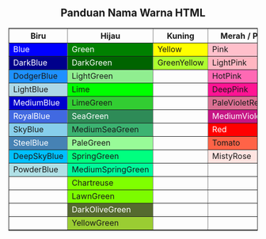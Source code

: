 <!DOCTYPE html>
<html>
<head>
    <meta charset="UTF-8">
    <title>Tabel Nama Warna HTML</title>
</head>
<body>
    <h2 align="center">Panduan Nama Warna HTML</h2>
    <table border="1" cellspacing="2" cellpadding="8" align="center">
        <tr>
            <th>Biru</th>
            <th>Hijau</th>
            <th>Kuning</th>
            <th>Merah / Pink</th>
            <th>Ungu</th>
            <th>Cyan</th>
        </tr>
        <tr>
            <td bgcolor="Blue" style="color:white">Blue</td>
            <td bgcolor="Green" style="color:white">Green</td>
            <td bgcolor="Yellow">Yellow</td>
            <td bgcolor="Pink">Pink</td>
            <td bgcolor="Purple" style="color:white">Purple</td>
            <td bgcolor="Cyan">Cyan</td>
        </tr>
        <tr>
            <td bgcolor="DarkBlue" style="color:white">DarkBlue</td>
            <td bgcolor="DarkGreen" style="color:white">DarkGreen</td>
            <td bgcolor="GreenYellow">GreenYellow</td>
            <td bgcolor="LightPink">LightPink</td>
            <td bgcolor="MediumPurple">MediumPurple</td>
            <td bgcolor="Aqua">Aqua</td>
        </tr>
        <tr>
            <td bgcolor="DodgerBlue">DodgerBlue</td>
            <td bgcolor="LightGreen">LightGreen</td>
            <td></td>
            <td bgcolor="HotPink">HotPink</td>
            <td bgcolor="BlueViolet" style="color:white">BlueViolet</td>
            <td bgcolor="Aquamarine">Aquamarine</td>
        </tr>
        <tr>
            <td bgcolor="LightBlue">LightBlue</td>
            <td bgcolor="Lime">Lime</td>
            <td></td>
            <td bgcolor="DeepPink">DeepPink</td>
            <td bgcolor="DarkViolet" style="color:white">DarkViolet</td>
            <td bgcolor="Turquoise">Turquoise</td>
        </tr>
        <tr>
            <td bgcolor="MediumBlue" style="color:white">MediumBlue</td>
            <td bgcolor="LimeGreen">LimeGreen</td>
            <td></td>
            <td bgcolor="PaleVioletRed">PaleVioletRed</td>
            <td bgcolor="RebeccaPurple" style="color:white">RebeccaPurple</td>
            <td bgcolor="LightCyan">LightCyan</td>
        </tr>
        <tr>
            <td bgcolor="RoyalBlue" style="color:white">RoyalBlue</td>
            <td bgcolor="SeaGreen" style="color:white">SeaGreen</td>
            <td></td>
            <td bgcolor="MediumVioletRed" style="color:white">MediumVioletRed</td>
            <td bgcolor="SlateBlue" style="color:white">SlateBlue</td>
            <td bgcolor="DarkCyan" style="color:white">DarkCyan</td>
        </tr>
        <tr>
            <td bgcolor="SkyBlue">SkyBlue</td>
            <td bgcolor="MediumSeaGreen">MediumSeaGreen</td>
            <td></td>
            <td bgcolor="Red" style="color:white">Red</td>
            <td bgcolor="DarkOrchid" style="color:white">DarkOrchid</td>
            <td bgcolor="MediumTurquoise">MediumTurquoise</td>
        </tr>
        <tr>
            <td bgcolor="SteelBlue" style="color:white">SteelBlue</td>
            <td bgcolor="PaleGreen">PaleGreen</td>
            <td></td>
            <td bgcolor="Tomato">Tomato</td>
            <td bgcolor="Orchid">Orchid</td>
            <td bgcolor="DarkTurquoise">DarkTurquoise</td>
        </tr>
        <tr>
            <td bgcolor="DeepSkyBlue">DeepSkyBlue</td>
            <td bgcolor="SpringGreen">SpringGreen</td>
            <td></td>
            <td bgcolor="MistyRose">MistyRose</td>
            <td bgcolor="MediumOrchid">MediumOrchid</td>
            <td bgcolor="PaleTurquoise">PaleTurquoise</td>
        </tr>
        <tr>
            <td bgcolor="PowderBlue">PowderBlue</td>
            <td bgcolor="MediumSpringGreen">MediumSpringGreen</td>
            <td></td>
            <td></td>
            <td bgcolor="Violet">Violet</td>
            <td bgcolor="LightSeaGreen">LightSeaGreen</td>
        </tr>
        <tr>
            <td></td>
            <td bgcolor="Chartreuse">Chartreuse</td>
            <td></td>
            <td></td>
            <td bgcolor="Thistle">Thistle</td>
            <td bgcolor="MediumAquaMarine">MediumAquaMarine</td>
        </tr>
        <tr>
            <td></td>
            <td bgcolor="LawnGreen">LawnGreen</td>
            <td></td>
            <td></td>
            <td bgcolor="Plum">Plum</td>
            <td></td>
        </tr>
        <tr>
            <td></td>
            <td bgcolor="DarkOliveGreen" style="color:white">DarkOliveGreen</td>
            <td></td>
            <td></td>
            <td bgcolor="Indigo" style="color:white">Indigo</td>
            <td></td>
        </tr>
        <tr>
            <td></td>
            <td bgcolor="YellowGreen">YellowGreen</td>
            <td></td>
            <td></td>
            <td></td>
            <td></td>
        </tr>
    </table>
</body>
</html>
